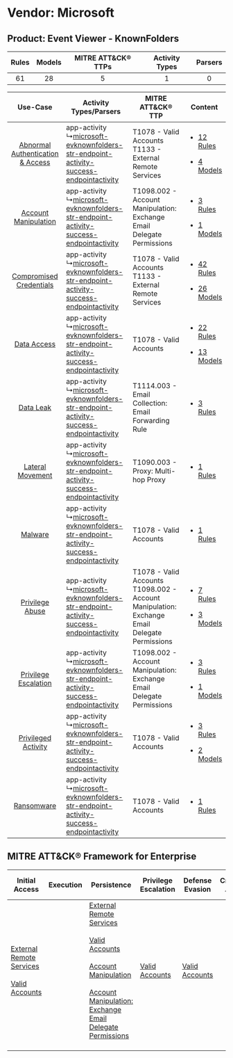 Vendor: Microsoft
=================
Product: Event Viewer - KnownFolders
------------------------------------
| Rules | Models | MITRE ATT&CK® TTPs | Activity Types | Parsers |
|:-----:|:------:|:------------------:|:--------------:|:-------:|
|  61   |   28   |         5          |       1        |    0    |

|    Use-Case    | Activity Types/Parsers    | MITRE ATT&CK® TTP    | Content    |
|:----:| ---- | ---- | ---- |
| [Abnormal Authentication & Access](../../../UseCases/uc_abnormal_authentication_&_access.md) |  app-activity<br> ↳[microsoft-evknownfolders-str-endpoint-activity-success-endpointactivity](Ps/pC_microsoftevknownfoldersstrendpointactivitysuccessendpointactivity.md)<br> | T1078 - Valid Accounts<br>T1133 - External Remote Services<br>    | [<ul><li>12 Rules</li></ul><ul><li>4 Models</li></ul>](RM/r_m_microsoft_event_viewer_-_knownfolders_Abnormal_Authentication_&_Access.md) |
|    [Account Manipulation](../../../UseCases/uc_account_manipulation.md)    |  app-activity<br> ↳[microsoft-evknownfolders-str-endpoint-activity-success-endpointactivity](Ps/pC_microsoftevknownfoldersstrendpointactivitysuccessendpointactivity.md)<br> | T1098.002 - Account Manipulation: Exchange Email Delegate Permissions<br>    | [<ul><li>3 Rules</li></ul><ul><li>1 Models</li></ul>](RM/r_m_microsoft_event_viewer_-_knownfolders_Account_Manipulation.md)    |
|          [Compromised Credentials](../../../UseCases/uc_compromised_credentials.md)          |  app-activity<br> ↳[microsoft-evknownfolders-str-endpoint-activity-success-endpointactivity](Ps/pC_microsoftevknownfoldersstrendpointactivitysuccessendpointactivity.md)<br> | T1078 - Valid Accounts<br>T1133 - External Remote Services<br>    | [<ul><li>42 Rules</li></ul><ul><li>26 Models</li></ul>](RM/r_m_microsoft_event_viewer_-_knownfolders_Compromised_Credentials.md)         |
|    [Data Access](../../../UseCases/uc_data_access.md)    |  app-activity<br> ↳[microsoft-evknownfolders-str-endpoint-activity-success-endpointactivity](Ps/pC_microsoftevknownfoldersstrendpointactivitysuccessendpointactivity.md)<br> | T1078 - Valid Accounts<br>    | [<ul><li>22 Rules</li></ul><ul><li>13 Models</li></ul>](RM/r_m_microsoft_event_viewer_-_knownfolders_Data_Access.md)    |
|    [Data Leak](../../../UseCases/uc_data_leak.md)    |  app-activity<br> ↳[microsoft-evknownfolders-str-endpoint-activity-success-endpointactivity](Ps/pC_microsoftevknownfoldersstrendpointactivitysuccessendpointactivity.md)<br> | T1114.003 - Email Collection: Email Forwarding Rule<br>    | [<ul><li>3 Rules</li></ul>](RM/r_m_microsoft_event_viewer_-_knownfolders_Data_Leak.md)    |
|    [Lateral Movement](../../../UseCases/uc_lateral_movement.md)    |  app-activity<br> ↳[microsoft-evknownfolders-str-endpoint-activity-success-endpointactivity](Ps/pC_microsoftevknownfoldersstrendpointactivitysuccessendpointactivity.md)<br> | T1090.003 - Proxy: Multi-hop Proxy<br>    | [<ul><li>1 Rules</li></ul>](RM/r_m_microsoft_event_viewer_-_knownfolders_Lateral_Movement.md)    |
|    [Malware](../../../UseCases/uc_malware.md)    |  app-activity<br> ↳[microsoft-evknownfolders-str-endpoint-activity-success-endpointactivity](Ps/pC_microsoftevknownfoldersstrendpointactivitysuccessendpointactivity.md)<br> | T1078 - Valid Accounts<br>    | [<ul><li>1 Rules</li></ul>](RM/r_m_microsoft_event_viewer_-_knownfolders_Malware.md)    |
|    [Privilege Abuse](../../../UseCases/uc_privilege_abuse.md)    |  app-activity<br> ↳[microsoft-evknownfolders-str-endpoint-activity-success-endpointactivity](Ps/pC_microsoftevknownfoldersstrendpointactivitysuccessendpointactivity.md)<br> | T1078 - Valid Accounts<br>T1098.002 - Account Manipulation: Exchange Email Delegate Permissions<br> | [<ul><li>7 Rules</li></ul><ul><li>3 Models</li></ul>](RM/r_m_microsoft_event_viewer_-_knownfolders_Privilege_Abuse.md)    |
|    [Privilege Escalation](../../../UseCases/uc_privilege_escalation.md)    |  app-activity<br> ↳[microsoft-evknownfolders-str-endpoint-activity-success-endpointactivity](Ps/pC_microsoftevknownfoldersstrendpointactivitysuccessendpointactivity.md)<br> | T1098.002 - Account Manipulation: Exchange Email Delegate Permissions<br>    | [<ul><li>3 Rules</li></ul><ul><li>1 Models</li></ul>](RM/r_m_microsoft_event_viewer_-_knownfolders_Privilege_Escalation.md)    |
|    [Privileged Activity](../../../UseCases/uc_privileged_activity.md)    |  app-activity<br> ↳[microsoft-evknownfolders-str-endpoint-activity-success-endpointactivity](Ps/pC_microsoftevknownfoldersstrendpointactivitysuccessendpointactivity.md)<br> | T1078 - Valid Accounts<br>    | [<ul><li>3 Rules</li></ul><ul><li>2 Models</li></ul>](RM/r_m_microsoft_event_viewer_-_knownfolders_Privileged_Activity.md)    |
|    [Ransomware](../../../UseCases/uc_ransomware.md)    |  app-activity<br> ↳[microsoft-evknownfolders-str-endpoint-activity-success-endpointactivity](Ps/pC_microsoftevknownfoldersstrendpointactivitysuccessendpointactivity.md)<br> | T1078 - Valid Accounts<br>    | [<ul><li>1 Rules</li></ul>](RM/r_m_microsoft_event_viewer_-_knownfolders_Ransomware.md)    |

MITRE ATT&CK® Framework for Enterprise
--------------------------------------
| Initial Access                                                                                                                                   | Execution | Persistence                                                                                                                                                                                                                                                                                                                                 | Privilege Escalation                                                | Defense Evasion                                                     | Credential Access | Discovery | Lateral Movement | Collection                                                                                                                                                            | Command and Control                                                                                                                       | Exfiltration | Impact |
| ------------------------------------------------------------------------------------------------------------------------------------------------ | --------- | ------------------------------------------------------------------------------------------------------------------------------------------------------------------------------------------------------------------------------------------------------------------------------------------------------------------------------------------- | ------------------------------------------------------------------- | ------------------------------------------------------------------- | ----------------- | --------- | ---------------- | --------------------------------------------------------------------------------------------------------------------------------------------------------------------- | ----------------------------------------------------------------------------------------------------------------------------------------- | ------------ | ------ |
| [External Remote Services](https://attack.mitre.org/techniques/T1133)<br><br>[Valid Accounts](https://attack.mitre.org/techniques/T1078)<br><br> |           | [External Remote Services](https://attack.mitre.org/techniques/T1133)<br><br>[Valid Accounts](https://attack.mitre.org/techniques/T1078)<br><br>[Account Manipulation](https://attack.mitre.org/techniques/T1098)<br><br>[Account Manipulation: Exchange Email Delegate Permissions](https://attack.mitre.org/techniques/T1098/002)<br><br> | [Valid Accounts](https://attack.mitre.org/techniques/T1078)<br><br> | [Valid Accounts](https://attack.mitre.org/techniques/T1078)<br><br> |                   |           |                  | [Email Collection](https://attack.mitre.org/techniques/T1114)<br><br>[Email Collection: Email Forwarding Rule](https://attack.mitre.org/techniques/T1114/003)<br><br> | [Proxy: Multi-hop Proxy](https://attack.mitre.org/techniques/T1090/003)<br><br>[Proxy](https://attack.mitre.org/techniques/T1090)<br><br> |              |        |